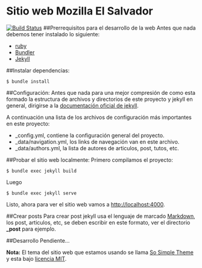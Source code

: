 Sitio web Mozilla El Salvador
=====================================
[![Build Status](https://travis-ci.org/mozillaSv/mozillaSv.github.io.svg?branch=master)](https://travis-ci.org/mozillaSv/mozillaSv.github.io)
##Prerrequisitos para el desarrollo de la web
Antes que nada debemos tener instalado lo siguiente:

* [ruby](https://www.ruby-lang.org/en/documentation/installation/)
* [Bundler](http://bundler.io/)
* [Jekyll](http://jekyllrb.com/docs/installation/)

##Instalar dependencias:


```shell
$ bundle install
```

##Configuración:
Antes que nada para una mejor compresión de como esta formado la estructura de archivos y directorios de este proyecto y jekyll en general,
dirigirse a la [documentación oficial de jekyll](http://jekyllrb.com/docs/home/).

A continuación una lista de los archivos de configuración más importantes en este proyecto:

* _config.yml, contiene la configuración general del proyecto.
* _data/navigation.yml, los links de navegación van en este archivo.
* _data/authors.yml, la lista de autores de articulos, post, tutos, etc.

##Probar el sitio web localmente:
Primero compilamos el proyecto:

```shell
$ bundle exec jekyll build
```

Luego

```shell
$ bundle exec jekyll serve
```
Listo, ahora para ver el sitio web vamos a [http://localhost:4000](http://localhost:4000).

##Crear posts
Para crear post jekyll usa el lenguaje de marcado [Markdown](http://es.wikipedia.org/wiki/Markdown), los post, articulos, etc, se deben escribir en este formato, ver el directorio **_post** para ejemplo.

##Desarrollo
Pendiente...


**Nota:** El tema del sitio web que estamos usando se llama [So Simple Theme](https://github.com/mmistakes/so-simple-theme) y esta bajo [licencia MIT](https://github.com/mmistakes/so-simple-theme/blob/master/LICENSE).
